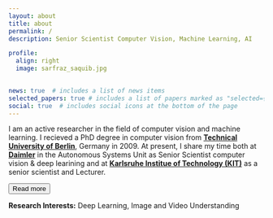 ```yaml
---
layout: about
title: about
permalink: /
description: Senior Scientist Computer Vision, Machine Learning, AI

profile:
  align: right
  image: sarfraz_saquib.jpg
  

news: true  # includes a list of news items
selected_papers: true # includes a list of papers marked as "selected={true}"
social: true  # includes social icons at the bottom of the page
---
```

<style>
#more {display: none;}
</style>

<p>I am an active researcher in the field of computer vision and machine learning. I recieved a PhD degree in computer vision from  <a href="https://www.tu.berlin/en/" target="_blank"><b>Technical University of Berlin</b></a>, Germany in 2009. At present, I share my time both at <a href="https://www.daimler-tss.com/en/" target="_blank"><b>Daimler</b></a> in the Autonomous Systems Unit as Senior Scientist computer vision & deep learining and at <a href="https://cvhci.anthropomatik.kit.edu/" target="_blank"><b>Karlsruhe Institue of Technology (KIT)</b></a> as a senior scientist and Lecturer<span id="dots">.</span><span id="more"> At Daimler, my responsibilities include setting/innovate the strategic computer vision related projects for ADAS and smart factory. At the CV-HCI lab KIT, I am the team lead for the work in the direction of perception of people for HCI & surveillance related applications and also member of several related funded projects. Before moving to KIT I served as an assistant professor (From 2009 till 2012) at the Electrical Engineering department of <a href="https://lahore.comsats.edu.pk/About_CIIT.aspx" target="_blank"><b>COMSATS Institute of Technology</b></a> in Lahore, Pakistan. There I founded and directed the Computer Vision Research Group.</span></p>
<button onclick="myFunction()" id="myBtn">Read more</button>

<b>Research Interests:</b> Deep Learning, Image and Video Understanding

<script>
function myFunction() {
  var dots = document.getElementById("dots");
  var moreText = document.getElementById("more");
  var btnText = document.getElementById("myBtn");
    
  if (dots.style.display === "none") {
    dots.style.display = "inline";
    btnText.innerHTML = "Read more"; 
    moreText.style.display = "none";
  } else {
    dots.style.display = "none";
    btnText.innerHTML = "Read less"; 
    moreText.style.display = "inline";
  }
}
</script>

